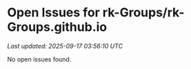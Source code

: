# Open Issues for rk-Groups/rk-Groups.github.io

*Last updated: 2025-09-17 03:56:10 UTC*

No open issues found.
